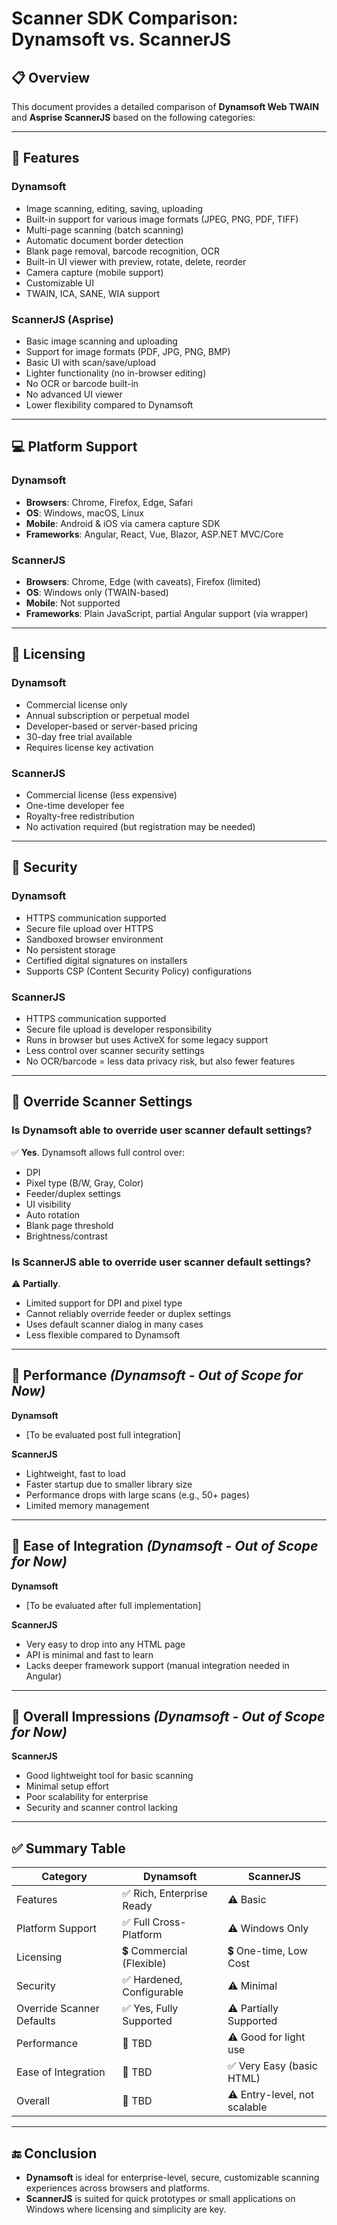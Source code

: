 # Scanner SDK Comparison: Dynamsoft vs. ScannerJS

## 📋 Overview

This document provides a detailed comparison of **Dynamsoft Web TWAIN** and **Asprise ScannerJS** based on the following categories:

---

## 🧩 Features

### Dynamsoft
- Image scanning, editing, saving, uploading
- Built-in support for various image formats (JPEG, PNG, PDF, TIFF)
- Multi-page scanning (batch scanning)
- Automatic document border detection
- Blank page removal, barcode recognition, OCR
- Built-in UI viewer with preview, rotate, delete, reorder
- Camera capture (mobile support)
- Customizable UI
- TWAIN, ICA, SANE, WIA support

### ScannerJS (Asprise)
- Basic image scanning and uploading
- Support for image formats (PDF, JPG, PNG, BMP)
- Basic UI with scan/save/upload
- Lighter functionality (no in-browser editing)
- No OCR or barcode built-in
- No advanced UI viewer
- Lower flexibility compared to Dynamsoft

---

## 💻 Platform Support

### Dynamsoft
- **Browsers**: Chrome, Firefox, Edge, Safari
- **OS**: Windows, macOS, Linux
- **Mobile**: Android & iOS via camera capture SDK
- **Frameworks**: Angular, React, Vue, Blazor, ASP.NET MVC/Core

### ScannerJS
- **Browsers**: Chrome, Edge (with caveats), Firefox (limited)
- **OS**: Windows only (TWAIN-based)
- **Mobile**: Not supported
- **Frameworks**: Plain JavaScript, partial Angular support (via wrapper)

---

## 💼 Licensing

### Dynamsoft
- Commercial license only
- Annual subscription or perpetual model
- Developer-based or server-based pricing
- 30-day free trial available
- Requires license key activation

### ScannerJS
- Commercial license (less expensive)
- One-time developer fee
- Royalty-free redistribution
- No activation required (but registration may be needed)

---

## 🔐 Security

### Dynamsoft
- HTTPS communication supported
- Secure file upload over HTTPS
- Sandboxed browser environment
- No persistent storage
- Certified digital signatures on installers
- Supports CSP (Content Security Policy) configurations

### ScannerJS
- HTTPS communication supported
- Secure file upload is developer responsibility
- Runs in browser but uses ActiveX for some legacy support
- Less control over scanner security settings
- No OCR/barcode = less data privacy risk, but also fewer features

---

## 🔧 Override Scanner Settings

### Is Dynamsoft able to override user scanner default settings?
✅ **Yes**. Dynamsoft allows full control over:
- DPI
- Pixel type (B/W, Gray, Color)
- Feeder/duplex settings
- UI visibility
- Auto rotation
- Blank page threshold
- Brightness/contrast

### Is ScannerJS able to override user scanner default settings?
⚠️ **Partially**.
- Limited support for DPI and pixel type
- Cannot reliably override feeder or duplex settings
- Uses default scanner dialog in many cases
- Less flexible compared to Dynamsoft

---

## 🚀 Performance *(Dynamsoft - Out of Scope for Now)*

**Dynamsoft**
- [To be evaluated post full integration]

**ScannerJS**
- Lightweight, fast to load
- Faster startup due to smaller library size
- Performance drops with large scans (e.g., 50+ pages)
- Limited memory management

---

## 🔧 Ease of Integration *(Dynamsoft - Out of Scope for Now)*

**Dynamsoft**
- [To be evaluated after full implementation]

**ScannerJS**
- Very easy to drop into any HTML page
- API is minimal and fast to learn
- Lacks deeper framework support (manual integration needed in Angular)

---

## 🌟 Overall Impressions *(Dynamsoft - Out of Scope for Now)*

**ScannerJS**
- Good lightweight tool for basic scanning
- Minimal setup effort
- Poor scalability for enterprise
- Security and scanner control lacking

---

## ✅ Summary Table

| Category                        | Dynamsoft                     | ScannerJS                   |
|--------------------------------|-------------------------------|-----------------------------|
| Features                       | ✅ Rich, Enterprise Ready      | ⚠️ Basic                    |
| Platform Support               | ✅ Full Cross-Platform         | ⚠️ Windows Only             |
| Licensing                      | 💲 Commercial (Flexible)       | 💲 One-time, Low Cost       |
| Security                       | ✅ Hardened, Configurable      | ⚠️ Minimal                  |
| Override Scanner Defaults      | ✅ Yes, Fully Supported        | ⚠️ Partially Supported      |
| Performance                    | 🔄 TBD                         | ⚠️ Good for light use       |
| Ease of Integration            | 🔄 TBD                         | ✅ Very Easy (basic HTML)   |
| Overall                        | 🔄 TBD                         | ⚠️ Entry-level, not scalable|

---

## 🔚 Conclusion

- **Dynamsoft** is ideal for enterprise-level, secure, customizable scanning experiences across browsers and platforms.
- **ScannerJS** is suited for quick prototypes or small applications on Windows where licensing and simplicity are key.